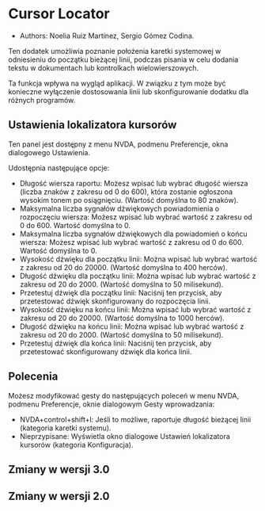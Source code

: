 # Cursor Locator #

* Authors: Noelia Ruiz Martínez, Sergio Gómez Codina.

Ten dodatek umożliwia poznanie położenia karetki systemowej w odniesieniu do
początku bieżącej linii, podczas pisania w celu dodania tekstu w dokumentach
lub kontrolkach wielowierszowych.

Ta funkcja wpływa na wygląd aplikacji. W związku z tym może być konieczne
wyłączenie dostosowania linii lub skonfigurowanie dodatku dla różnych
programów.

## Ustawienia lokalizatora kursorów ##

Ten panel jest dostępny z menu NVDA, podmenu Preferencje, okna dialogowego
Ustawienia.

Udostępnia następujące opcje:

* Długość wiersza raportu: Możesz wpisać lub wybrać długość wiersza (liczba
  znaków z zakresu od 0 do 600), która zostanie ogłoszona wysokim tonem po
  osiągnięciu. (Wartość domyślna to 80 znaków).
* Maksymalna liczba sygnałów dźwiękowych powiadomienia o rozpoczęciu
  wiersza: Możesz wpisać lub wybrać wartość z zakresu od 0 do 600. Wartość
  domyślna to 0.
* Maksymalna liczba sygnałów dźwiękowych dla powiadomień o końcu wiersza:
  Możesz wpisać lub wybrać wartość z zakresu od 0 do 600. Wartość domyślna
  to 0.
* Wysokość dźwięku dla początku linii: Można wpisać lub wybrać wartość z
  zakresu od 20 do 20000. (Wartość domyślna to 400 herców).
* Długość dźwięku dla początku linii: Można wpisać lub wybrać wartość z
  zakresu od 20 do 2000. (Wartość domyślna to 50 milisekund).
* Przetestuj dźwięk dla początku linii: Naciśnij ten przycisk, aby
  przetestować dźwięk skonfigurowany do rozpoczęcia linii.
* Wysokość dźwięku na końcu linii: Można wpisać lub wybrać wartość z zakresu
  od 20 do 20000. (Wartość domyślna to 1000 herców).
* Długość dźwięku na końcu linii: Można wpisać lub wybrać wartość z zakresu
  od 20 do 2000. (Wartość domyślna to 50 milisekund).
* Przetestuj dźwięk dla końca linii: Naciśnij ten przycisk, aby przetestować
  skonfigurowany dźwięk dla końca linii.

## Polecenia ##

Możesz modyfikować gesty do następujących poleceń w menu NVDA, podmenu
Preferencje, oknie dialogowym Gesty wprowadzania:

* NVDA+control+shift+l: Jeśli to możliwe, raportuje długość bieżącej linii
  (kategoria karetki systemu).
* Nieprzypisane: Wyświetla okno dialogowe Ustawień lokalizatora kursorów
  (kategoria Konfiguracja).

## Zmiany w wersji 3.0 ##

## Zmiany w wersji 2.0 ##
